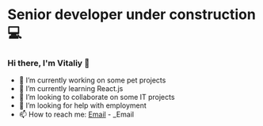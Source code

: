 # Senior developer under construction 💻

### Hi there, I'm Vitaliy 👋

- 🔭 I’m currently working on some pet projects
- 🌱 I’m currently learning React.js
- 👯 I’m looking to collaborate on some IT projects
- 🤔 I’m looking for help with employment
- 📫 How to reach me: [Email](krochakv6@gmail.com) - _Email
